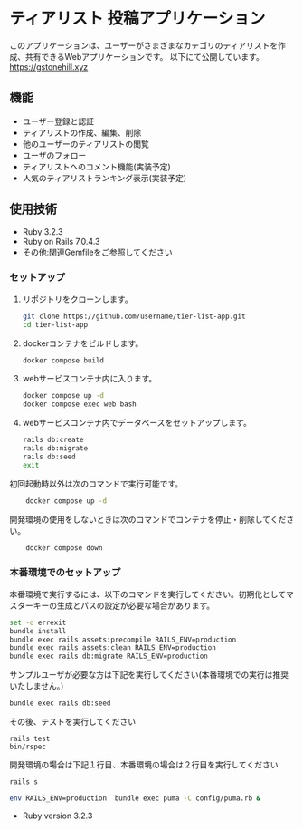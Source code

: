 # ティアリスト 投稿アプリケーション

このアプリケーションは、ユーザーがさまざまなカテゴリのティアリストを作成、共有できるWebアプリケーションです。
以下にて公開しています。
https://gstonehill.xyz

## 機能

- ユーザー登録と認証
- ティアリストの作成、編集、削除
- 他のユーザーのティアリストの閲覧
- ユーザのフォロー
- ティアリストへのコメント機能(実装予定)
- 人気のティアリストランキング表示(実装予定)

## 使用技術

- Ruby 3.2.3
- Ruby on Rails 7.0.4.3
- その他:関連Gemfileをご参照してください

### セットアップ

1. リポジトリをクローンします。

    ```sh
    git clone https://github.com/username/tier-list-app.git
    cd tier-list-app
    ```

2. dockerコンテナをビルドします。

    ```sh
    docker compose build
    ```

3. webサービスコンテナ内に入ります。

    ```sh
    docker compose up -d
    docker compose exec web bash
    ```


4. webサービスコンテナ内でデータベースをセットアップします。

    ```sh
    rails db:create
    rails db:migrate
    rails db:seed
    exit
    ```

初回起動時以外は次のコマンドで実行可能です。

```sh
    docker compose up -d
```

開発環境の使用をしないときは次のコマンドでコンテナを停止・削除してください。

```sh
    docker compose down
```

### 本番環境でのセットアップ

本番環境で実行するには、以下のコマンドを実行してください。初期化としてマスターキーの生成とパスの設定が必要な場合があります。

```sh
set -o errexit
bundle install
bundle exec rails assets:precompile RAILS_ENV=production
bundle exec rails assets:clean RAILS_ENV=production
bundle exec rails db:migrate RAILS_ENV=production
```

サンプルユーザが必要な方は下記を実行してください(本番環境での実行は推奨いたしません。)

```sh
bundle exec rails db:seed
```

その後、テストを実行してください

```
rails test
bin/rspec
```

開発環境の場合は下記１行目、本番環境の場合は２行目を実行してください
```sh
rails s
```
```sh
env RAILS_ENV=production  bundle exec puma -C config/puma.rb &
```
* Ruby version 3.2.3